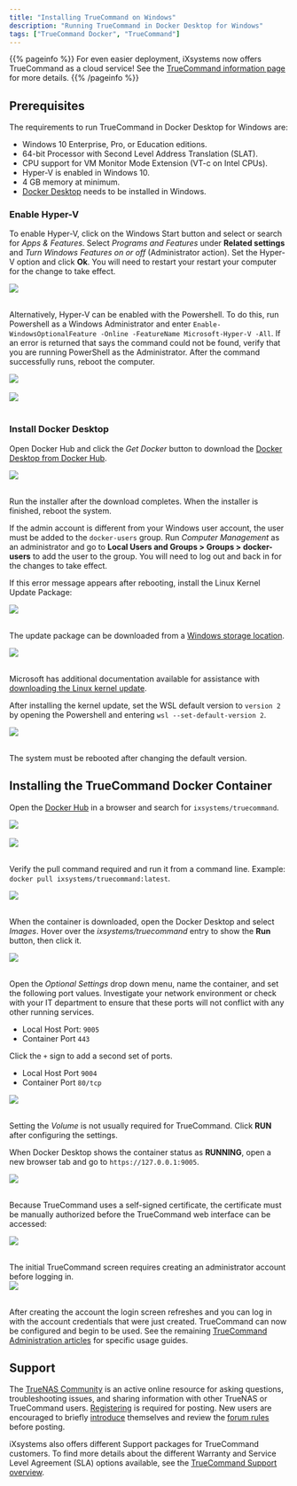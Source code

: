 ```yaml
---
title: "Installing TrueCommand on Windows"
description: "Running TrueCommand in Docker Desktop for Windows"
tags: ["TrueCommand Docker", "TrueCommand"]
---
```


{{% pageinfo %}}
For even easier deployment, iXsystems now offers TrueCommand as a cloud service!
See the [TrueCommand information page](https://www.truenas.com/truecommand/) for more details.
{{% /pageinfo %}}

## Prerequisites

The requirements to run TrueCommand in Docker Desktop for Windows are:

 + Windows 10 Enterprise, Pro, or Education editions.
 + 64-bit Processor with Second Level Address Translation (SLAT).
 + CPU support for VM Monitor Mode Extension (VT-c on Intel CPUs).
 + Hyper-V is enabled in Windows 10.
 + 4 GB memory at minimum.
 + [Docker Desktop](https://www.docker.com/products/docker-desktop) needs to be installed in Windows.

### Enable Hyper-V

To enable Hyper-V, click on the Windows Start button and select or search for *Apps & Features*. Select *Programs and Features* under **Related settings** and *Turn Windows Features on or off* (Administrator action). Set the Hyper-V option and click **Ok**. You will need to restart your restart your computer for the change to take effect.

<img src="/images/EnableHyperV.png">
<br><br>

Alternatively, Hyper-V can be enabled with the Powershell. To do this, run Powershell as a Windows Administrator and enter `Enable-WindowsOptionalFeature -Online -FeatureName Microsoft-Hyper-V -All`. If an error is returned that says the command could not be found, verify that you are running PowerShell as the Administrator. After the command successfully runs, reboot the computer.

<img src="/images/PowershellHyperV1.png">
<br><br>
<img src="/images/PowershellHyperV2.png">
<br><br>

### Install Docker Desktop

Open Docker Hub and click the *Get Docker* button to download the [Docker Desktop from Docker Hub](https://hub.docker.com/editions/community/docker-ce-desktop-windows/).

<img src="/images/DownloadDockerDesktop.png">
<br><br>

Run the installer after the download completes. When the installer is finished, reboot the system.

If the admin account is different from your Windows user account, the user must be added to the `docker-users` group. Run *Computer Management* as an administrator and go to **Local Users and Groups > Groups > docker-users** to add the user to the group. You will need to log out and back in for the changes to take effect.

If this error message appears after rebooting, install the Linux Kernel Update Package:

<img src="/images/DockerDesktop4Error.png">
<br><br>

The update package can be downloaded from a [Windows storage location](https://wslstorestorage.blob.core.windows.net/wslblob/wsl_update_x64.msi).

<img src="/images/DockerDesktop5.png">
<br><br>

Microsoft has additional documentation available for assistance with [downloading the Linux kernel update](https://docs.microsoft.com/en-us/windows/wsl/install-win10#step-4---download-the-linux-kernel-update-package).

After installing the kernel update, set the WSL default version to `version 2` by opening the Powershell and entering `wsl --set-default-version 2`.

<img src="/images/DockerDesktop6.png">
<br><br>

The system must be rebooted after changing the default version.

## Installing the TrueCommand Docker Container

Open the [Docker Hub](https://hub.docker.com) in a browser and search for `ixsystems/truecommand`.

<img src="/images/DockerHub1.png">
<br><br>

<img src="/images/DockerHub2.png">
<br><br>

Verify the pull command required and run it from a command line. Example: `docker pull ixsystems/truecommand:latest`.

<img src="/images/DockerHub3.png">
<br><br>

When the container is downloaded, open the Docker Desktop and select *Images*.
Hover over the *ixsystems/truecommand* entry to show the **Run** button, then click it.

<img src="/images/DockerDesktop7.png">
<br><br>

Open the *Optional Settings* drop down menu, name the container, and set the following port values.
Investigate your network environment or check with your IT department to ensure that these ports will not conflict with any other running services.

+ Local Host Port: `9005`
+ Container Port `443`

Click the `+` sign to add a second set of ports.

+ Local Host Port `9004`
+ Container Port `80/tcp`

<img src="/images/DockerDesktop8.png">
<br><br>

Setting the *Volume* is not usually required for TrueCommand.
Click **RUN** after configuring the settings.

When Docker Desktop shows the container status as **RUNNING**, open a new browser tab and go to `https://127.0.0.1:9005`.

<img src="/images/DockerDesktop9.png">
<br><br>

Because TrueCommand uses a self-signed certificate, the certificate must be manually authorized before the TrueCommand web interface can be accessed:

<img src="/images/DockerBrowser1.png">
<br><br>

The initial TrueCommand screen requires creating an administrator account before logging in.  
<img src="/images/DockerBrowser2.png">
<br><br>
<!-- markdown-link-check-disable-next-line -->
After creating the account the login screen refreshes and you can log in with the account credentials that were just created.
TrueCommand can now be configured and begin to be used.
See the remaining [TrueCommand Administration articles](https://www.truenas.com/docs/truecommand/admins/) for specific usage guides.

## Support

The [TrueNAS Community](https://www.truenas.com/community/) is an active online resource for asking questions, troubleshooting issues, and sharing information with other TrueNAS or TrueCommand users. [Registering](https://www.truenas.com/community/register/) is required for posting. New users are encouraged to briefly [introduce](https://www.truenas.com/community/forums/introductions.25/) themselves and review the [forum rules](https://www.truenas.com/community/threads/forum-rules.45124/) before posting.

iXsystems also offers different Support packages for TrueCommand customers. To find more details about the different Warranty and Service Level Agreement (SLA) options available, see the [TrueCommand Support overview](https://www.ixsystems.com/support/#truecommand).
